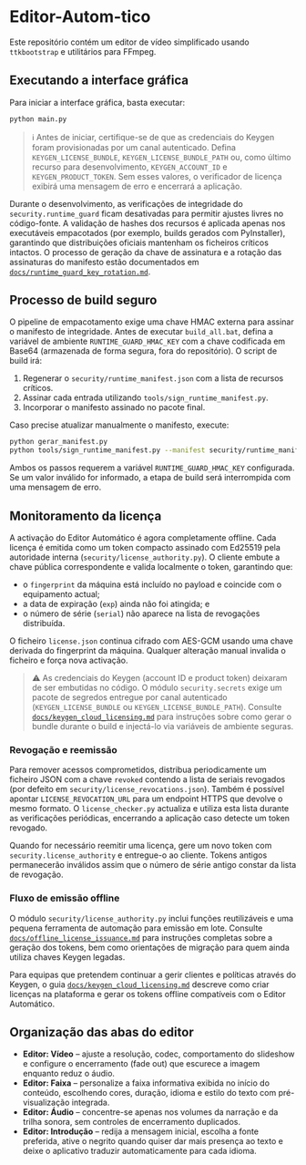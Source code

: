 # Editor-Autom-tico

Este repositório contém um editor de vídeo simplificado usando `ttkbootstrap` e utilitários para FFmpeg.

## Executando a interface gráfica

Para iniciar a interface gráfica, basta executar:

```bash
python main.py
```

> ℹ️ Antes de iniciar, certifique-se de que as credenciais do Keygen foram
> provisionadas por um canal autenticado. Defina `KEYGEN_LICENSE_BUNDLE`,
> `KEYGEN_LICENSE_BUNDLE_PATH` ou, como último recurso para desenvolvimento,
> `KEYGEN_ACCOUNT_ID` e `KEYGEN_PRODUCT_TOKEN`. Sem esses valores, o verificador
> de licença exibirá uma mensagem de erro e encerrará a aplicação.

Durante o desenvolvimento, as verificações de integridade do `security.runtime_guard`
ficam desativadas para permitir ajustes livres no código-fonte. A validação de hashes
dos recursos é aplicada apenas nos executáveis empacotados (por exemplo, builds
gerados com PyInstaller), garantindo que distribuições oficiais mantenham os ficheiros
críticos intactos. O processo de geração da chave de assinatura e a rotação das
assinaturas do manifesto estão documentados em [`docs/runtime_guard_key_rotation.md`](docs/runtime_guard_key_rotation.md).

## Processo de build seguro

O pipeline de empacotamento exige uma chave HMAC externa para assinar o manifesto de
integridade. Antes de executar `build_all.bat`, defina a variável de ambiente
`RUNTIME_GUARD_HMAC_KEY` com a chave codificada em Base64 (armazenada de forma segura,
fora do repositório). O script de build irá:

1. Regenerar o `security/runtime_manifest.json` com a lista de recursos críticos.
2. Assinar cada entrada utilizando `tools/sign_runtime_manifest.py`.
3. Incorporar o manifesto assinado no pacote final.

Caso precise atualizar manualmente o manifesto, execute:

```bash
python gerar_manifest.py
python tools/sign_runtime_manifest.py --manifest security/runtime_manifest.json --base-dir .
```

Ambos os passos requerem a variável `RUNTIME_GUARD_HMAC_KEY` configurada. Se um valor
inválido for informado, a etapa de build será interrompida com uma mensagem de erro.

## Monitoramento da licença

A activação do Editor Automático é agora completamente offline. Cada licença é emitida como um token compacto assinado com Ed25519 pela autoridade interna (`security/license_authority.py`). O cliente embute a chave pública correspondente e valida localmente o token, garantindo que:

- o `fingerprint` da máquina está incluído no payload e coincide com o equipamento actual;
- a data de expiração (`exp`) ainda não foi atingida; e
- o número de série (`serial`) não aparece na lista de revogações distribuída.

O ficheiro `license.json` continua cifrado com AES-GCM usando uma chave derivada do fingerprint da máquina. Qualquer alteração manual invalida o ficheiro e força nova activação.

> ⚠️ As credenciais do Keygen (account ID e product token) deixaram de ser
> embutidas no código. O módulo `security.secrets` exige um pacote de segredos
> entregue por canal autenticado (`KEYGEN_LICENSE_BUNDLE` ou
> `KEYGEN_LICENSE_BUNDLE_PATH`). Consulte [`docs/keygen_cloud_licensing.md`](docs/keygen_cloud_licensing.md)
> para instruções sobre como gerar o bundle durante o build e injectá-lo via
> variáveis de ambiente seguras.

### Revogação e reemissão

Para remover acessos comprometidos, distribua periodicamente um ficheiro JSON com a chave `revoked` contendo a lista de seriais revogados (por defeito em `security/license_revocations.json`). Também é possível apontar `LICENSE_REVOCATION_URL` para um endpoint HTTPS que devolve o mesmo formato. O `license_checker.py` actualiza e utiliza esta lista durante as verificações periódicas, encerrando a aplicação caso detecte um token revogado.

Quando for necessário reemitir uma licença, gere um novo token com `security.license_authority` e entregue-o ao cliente. Tokens antigos permanecerão inválidos assim que o número de série antigo constar da lista de revogação.

### Fluxo de emissão offline

O módulo `security/license_authority.py` inclui funções reutilizáveis e uma pequena ferramenta de automação para emissão em lote. Consulte [`docs/offline_license_issuance.md`](docs/offline_license_issuance.md) para instruções completas sobre a geração dos tokens, bem como orientações de migração para quem ainda utiliza chaves Keygen legadas.

Para equipas que pretendem continuar a gerir clientes e políticas através do Keygen, o guia [`docs/keygen_cloud_licensing.md`](docs/keygen_cloud_licensing.md) descreve como criar licenças na plataforma e gerar os tokens offline compatíveis com o Editor Automático.

## Organização das abas do editor

- **Editor: Vídeo** – ajuste a resolução, codec, comportamento do slideshow e configure o encerramento (fade out) que escurece a imagem enquanto reduz o áudio.
- **Editor: Faixa** – personalize a faixa informativa exibida no início do conteúdo, escolhendo cores, duração, idioma e estilo do texto com pré-visualização integrada.
- **Editor: Áudio** – concentre-se apenas nos volumes da narração e da trilha sonora, sem controles de encerramento duplicados.
- **Editor: Introdução** – redija a mensagem inicial, escolha a fonte preferida, ative o negrito quando quiser dar mais presença ao texto e deixe o aplicativo traduzir automaticamente para cada idioma.
